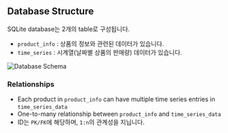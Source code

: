 ## Database Structure

SQLite database는 2개의 table로 구성됩니다.
- `product_info` : 상품의 정보와 관련된 데이터가 있습니다.
- `time_series` : 시계열(날짜별 상품의 판매량) 데이터가 있습니다.

![Database Schema](https://github.com/boostcampaitech7/level4-cv-finalproject-hackathon-cv-14-lv3/tree/main/src/GORANI/src/db_mermaid.png)

### Relationships
- Each product in `product_info` can have multiple time series entries in `time_series_data`
- One-to-many relationship between `product_info` and `time_series_data`
- ID는 `PK/FK`에 해당하며, `1:n`의 관계성을 지닙니다.
